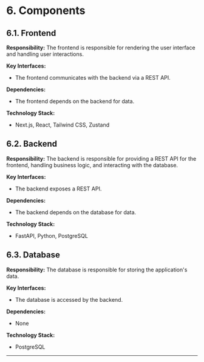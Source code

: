 # 6. Components

## 6.1. Frontend

**Responsibility:** The frontend is responsible for rendering the user interface and handling user interactions.

**Key Interfaces:**
- The frontend communicates with the backend via a REST API.

**Dependencies:**
- The frontend depends on the backend for data.

**Technology Stack:**
- Next.js, React, Tailwind CSS, Zustand

## 6.2. Backend

**Responsibility:** The backend is responsible for providing a REST API for the frontend, handling business logic, and interacting with the database.

**Key Interfaces:**
- The backend exposes a REST API.

**Dependencies:**
- The backend depends on the database for data.

**Technology Stack:**
- FastAPI, Python, PostgreSQL

## 6.3. Database

**Responsibility:** The database is responsible for storing the application's data.

**Key Interfaces:**
- The database is accessed by the backend.

**Dependencies:**
- None

**Technology Stack:**
- PostgreSQL

---
